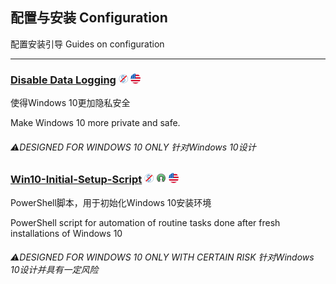 ## 配置与安装   Configuration

配置安装引导   Guides on configuration

---

### [Disable Data Logging](https://www.reddit.com/r/Windows10/comments/3f38ed/guide_how_to_disable_data_logging_in_w10) ![](/assets/图片2.png) ![](/assets/united-states.png)

使得Windows 10更加隐私安全

Make Windows 10 more private and safe.

###### ⚠DESIGNED FOR WINDOWS 10 ONLY   针对Windows 10设计

### [Win10-Initial-Setup-Script](https://www.dasm.cz/clanek/jak-z-windows-10-udelat-desktopovy-system) ![](/assets/图片2.png) ![](/assets/open-source-icon.png "MIT@GitHub: https://github.com/Disassembler0/Win10-Initial-Setup-Script") ![](/assets/united-states.png)

PowerShell脚本，用于初始化Windows 10安装环境

 PowerShell script for automation of routine tasks done after fresh installations of Windows 10

###### ⚠DESIGNED FOR WINDOWS 10 ONLY WITH CERTAIN RISK   针对Windows 10设计并具有一定风险



